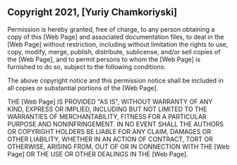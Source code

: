 ## Copyright 2021, [Yuriy Chamkoriyski]

Permission is hereby granted, free of charge, to any person obtaining a copy of this [Web Page] and associated documentation files, to deal in the [Web Page] without restriction, including without limitation the rights to use, copy, modify, merge, publish, distribute, sublicense, and/or sell copies of the [Web Page], and to permit persons to whom the [Web Page] is furnished to do so, subject to the following conditions:

The above copyright notice and this permission notice shall be included in all copies or substantial portions of the [Web Page].

THE [Web Page] IS PROVIDED "AS IS", WITHOUT WARRANTY OF ANY KIND, EXPRESS OR IMPLIED, INCLUDING BUT NOT LIMITED TO THE WARRANTIES OF MERCHANTABILITY, FITNESS FOR A PARTICULAR PURPOSE AND NONINFRINGEMENT. IN NO EVENT SHALL THE AUTHORS OR COPYRIGHT HOLDERS BE LIABLE FOR ANY CLAIM, DAMAGES OR OTHER LIABILITY, WHETHER IN AN ACTION OF CONTRACT, TORT OR OTHERWISE, ARISING FROM, OUT OF OR IN CONNECTION WITH THE [Web Page] OR THE USE OR OTHER DEALINGS IN THE [Web Page].
